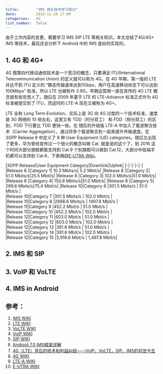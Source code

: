 ```yaml
---
title:        "IMS 相关技术学习笔记"
date:         2016-12-28 17:00
categories:   4G
list_number:  false
---
```


由于工作内容的变更，需要学习 IMS SIP LTE 等相关知识。本文总结了4G/4G+ IMS 等技术，最后还会分析下 Android 中的 IMS 是如何实现的。
<!--more-->

## 1. 4G 和 4G+
4G 既第四代移动通信技术是一个宽泛的概念，只要满足 ITU(International Telecommunication Union) 的定义就可以称为 4G。在 4G 早期，第一版的 LTE 并达不到 ITU 定义的 “静态传输速率达到1Gbps，用户在高速移动状态下可以达到100Mbps” 标准，所以 LTE 也被称作 3.9G，早期运营商一直在宣传的 4G LTE 概念就有些忽悠人了。随后在 2009 年基于 LTE 的 LTE-Advance 标准正式作为 4G 标准被提交到了 ITU，而这时的 LTE-A 现在又被称为 4G+。

LTE 全称 Long Term Evolution，实际上是 3G 向 4G 过度的一个技术标准，速度是 3G 网络的 10 倍左右，这里又有 TDD（时分双工） 和 FDD（频分双工）的区别，FDD 下行要比 TDD 更快一些。在 随后的升级版 LTE-A 中加入了载波聚合技术（Carrier Aggregation），通过将多个载波聚合到一起来提升传输速度。在 3GPP Release 8 中定义了 8 种 User Equipment (UE) categories，随后又出现了更多，华为曾经宣传过一个很火的概念叫做 Cat. 就是说的这个了，到 2016 这个时间大部分旗舰都能支持到 Cat.9 个别旗舰可以做到 Cat.12，大部分中低端手机都可以支持到 Cat.6，下表摘自[E-UTRA Wiki](https://zh.wikipedia.org/wiki/E-UTRA)。

|3GPP Release|User Equipment Category|Downlink|Uplink|
|-|-|-|-|-|
|Release 8 |Category 1|	10.3 Mbits/s|	5.2 Mbit/s|
|Release 8 |Category 2|	51.0 Mbits/s|25.5 Mbit/s|
|Release 8 |Category 3|	102.0 Mbits/s|51.0 Mbit/s|
|Release 8 |Category 4|	150.8 Mbits/s|51.0 Mbit/s|
|Release 8 |Category 5|	299.6 Mbits/s|75.4 Mbit/s|
|Release 10|Category 6	|301.5 Mbits/s	| 51.0 Mbit/s	| 	 
|Release 10|Category 7	|301.5 Mbits/s	| 102.0 Mbit/s  |	 	 
|Release 10|Category 8	|2998.6 Mbits/s	| 1497.8 Mbit/s	| 	 
|Release 11|Category 9	|452.2 Mbit/s	| 51.0 Mbit/s	| 	 
|Release 11|Category 10	|452.2 Mbit/s	| 102.0 Mbit/s	|	 
|Release 12|Category 11	|603.0 Mbit/s	| 51.0 Mbit/s	|	 
|Release 12|Category 12	|603.0 Mbit/s	| 102.0 Mbit/s	|	 
|Release 12|Category 13	|391.6 Mbit/s	| 51.0 Mbit/s	|	 
|Release 12|Category 14	|391.6 Mbit/s	| 102.0 Mbit/s	|	 
|Release 12|Category 15	|3,916.6 Mbit/s	| 1,497.8 Mbit/s|	 


## 2. IMS 和 SIP


## 3. VoIP 和 VoLTE

## 4. IMS in Android


## 参考：
1. [IMS WIKI](https://zh.wikipedia.org/wiki/IP%E5%A4%9A%E5%AA%92%E4%BD%93%E5%AD%90%E7%B3%BB%E7%BB%9F)
2. [LTE WIKI](https://zh.wikipedia.org/wiki/%E9%95%B7%E6%9C%9F%E6%BC%94%E9%80%B2%E6%8A%80%E8%A1%93)
3. [VoLTE WIKI](https://zh.wikipedia.org/wiki/VoLTE)
4. [VoIP WIKI](https://zh.wikipedia.org/wiki/%E7%B6%B2%E9%9A%9B%E5%8D%94%E8%AD%B0%E9%80%9A%E8%A9%B1%E6%8A%80%E8%A1%93)
5. [SIP WIKI](https://zh.wikipedia.org/wiki/%E4%BC%9A%E8%AF%9D%E5%8F%91%E8%B5%B7%E5%8D%8F%E8%AE%AE)
6. [Android 7.0 IMS框架详解](http://blog.csdn.net/linyongan/article/details/53350493)
7. [4G（LTE）背后的技术和利益纠结——VoIP，VoLTE，SIP，IMS的前世今生](http://blog.sina.com.cn/s/blog_3f3c8ca50101ib69.html)
8. [4G WIKI](https://zh.wikipedia.org/wiki/4G)
9. [LTE-A WIKI](https://en.wikipedia.org/wiki/LTE_Advanced)
10. [E-UTRA WIKI](https://zh.wikipedia.org/wiki/E-UTRA)
